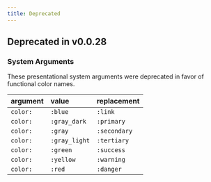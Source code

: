 ```yaml
---
title: Deprecated
---
```


## Deprecated in v0.0.28

### System Arguments

These presentational system arguments were deprecated in favor of functional color names.

| argument | value | replacement |
| :- | :- | :- |
| `color:` | `:blue` | `:link` |
| `color:` | `:gray_dark` | `:primary` |
| `color:` | `:gray` | `:secondary` |
| `color:` | `:gray_light` | `:tertiary` |
| `color:` | `:green` | `:success` |
| `color:` | `:yellow` | `:warning` |
| `color:` | `:red` | `:danger` |
